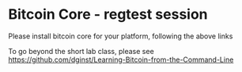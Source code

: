 # Bitcoin Core - regtest session

Please install bitcoin core for your platform, following the above links

To go beyond the short lab class, please see <https://github.com/dginst/Learning-Bitcoin-from-the-Command-Line>
